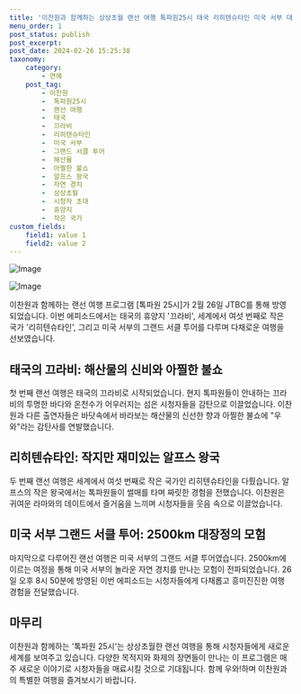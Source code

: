 ```yaml
---
title: '이찬원과 함께하는 상상초월 랜선 여행 톡파원25시 태국 리히텐슈타인 미국 서부 대자연을 만나다'
menu_order: 1
post_status: publish
post_excerpt: 
post_date: 2024-02-26 15:25:38
taxonomy:
    category:
        - 연예
    post_tag:
        - 이찬원
        -  톡파원25시
        -  랜선 여행
        -  태국
        -  끄라비
        -  리히텐슈타인
        -  미국 서부
        -  그랜드 서클 투어
        -  해산물
        -  아찔한 불쇼
        -  알프스 왕국
        -  자연 경치
        -  상상초월
        -  시청자 초대
        -  휴양지
        -  작은 국가
custom_fields:
    field1: value 1
    field2: value 2
---
```


![Image](https://mimgnews.pstatic.net/image/108/2024/02/26/0003217101_001_20240226055001243.jpg?type=w540)

![Image](https://ssl.pstatic.net/mimgnews/image/108/2024/02/26/0003217101_002_20240226055001591.jpg?type=w540)

이찬원과 함께하는 랜선 여행 프로그램 [톡파원 25시]가 2월 26일 JTBC를 통해 방영되었습니다. 이번 에피소드에서는 태국의 휴양지 '끄라비', 세계에서 여섯 번째로 작은 국가 '리히텐슈타인', 그리고 미국 서부의 그랜드 서클 투어를 다루며 다채로운 여행을 선보였습니다.
## 태국의 끄라비: 해산물의 신비와 아찔한 불쇼
첫 번째 랜선 여행은 태국의 끄라비로 시작되었습니다. 현지 톡파원들이 안내하는 끄라비의 투명한 바다와 온천수가 어우러지는 섬은 시청자들을 감탄으로 이끌었습니다. 이찬원과 다른 출연자들은 바닷속에서 바라보는 해산물의 신선한 향과 아찔한 불쇼에 "우와"라는 감탄사를 연발했습니다.
## 리히텐슈타인: 작지만 재미있는 알프스 왕국
두 번째 랜선 여행은 세계에서 여섯 번째로 작은 국가인 리히텐슈타인을 다뤘습니다. 알프스의 작은 왕국에서는 톡파원들이 썰매를 타며 짜릿한 경험을 전했습니다. 이찬원은 귀여운 라마와의 데이트에서 즐거움을 느끼며 시청자들을 웃음 속으로 이끌었습니다.
## 미국 서부 그랜드 서클 투어: 2500km 대장정의 모험
마지막으로 다루어진 랜선 여행은 미국 서부의 그랜드 서클 투어였습니다. 2500km에 이르는 여정을 통해 미국 서부의 놀라운 자연 경치를 만나는 모험이 전파되었습니다. 26일 오후 8시 50분에 방영된 이번 에피소드는 시청자들에게 다채롭고 흥미진진한 여행 경험을 전달했습니다.
## 마무리
이찬원과 함께하는 '톡파원 25시'는 상상초월한 랜선 여행을 통해 시청자들에게 새로운 세계를 보여주고 있습니다. 다양한 목적지와 화제의 장면들이 만나는 이 프로그램은 매주 새로운 이야기로 시청자들을 매료시킬 것으로 기대됩니다. 함께 우와!하며 이찬원과의 특별한 여행을 즐겨보시기 바랍니다.
